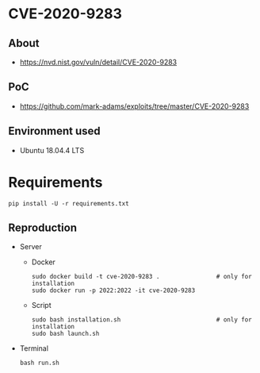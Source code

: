 # CVE-2020-9283

## About
* <https://nvd.nist.gov/vuln/detail/CVE-2020-9283>


## PoC
* <https://github.com/mark-adams/exploits/tree/master/CVE-2020-9283>


## Environment used

* Ubuntu 18.04.4 LTS 
<!-- * [Python 2.7.17](https://github.com/python/cpython/archive/v2.7.17.zip) -->

# Requirements
`pip install -U -r requirements.txt`

## Reproduction

* Server
    - Docker
        ```shell script
        sudo docker build -t cve-2020-9283 .                # only for installation
        sudo docker run -p 2022:2022 -it cve-2020-9283
        ```
    
    - Script
        ```shell script
        sudo bash installation.sh                           # only for installation
        sudo bash launch.sh
        ```
  
* Terminal <br/>
    ```shell script
    bash run.sh
    ```

